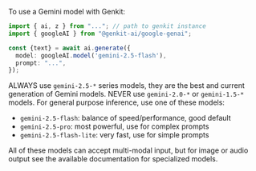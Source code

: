To use a Gemini model with Genkit:

```ts
import { ai, z } from "..."; // path to genkit instance
import { googleAI } from "@genkit-ai/google-genai";

const {text} = await ai.generate({
  model: googleAI.model('gemini-2.5-flash'),
  prompt: "...",
});
```

ALWAYS use `gemini-2.5-*` series models, they are the best and current generation of Gemini models. NEVER use `gemini-2.0-*` or `gemini-1.5-*` models. For general purpose inference, use one of these models:

- `gemini-2.5-flash`: balance of speed/performance, good default
- `gemini-2.5-pro`: most powerful, use for complex prompts
- `gemini-2.5-flash-lite`: very fast, use for simple prompts

All of these models can accept multi-modal input, but for image or audio output see the available documentation for specialized models.
